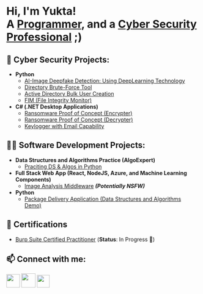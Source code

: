 <h1>Hi, I'm Yukta! <br/>A <a href="https://github.com/Yukta-Chauhan">Programmer</a>, and a <a href="https://www.linkedin.com/in/yuktaa-chauhan/">Cyber Security Professional</a> ;)</h1>

<h2>🔐 Cyber Security Projects:</h2>

- <b>Python</b>
  - [AI-Image Deepfake Detection: Using DeepLearning Technology](https://github.com/joshmadakor1/Sentinel-Lab)
  - [Directory Brute-Force Tool](https://github.com/Yukta-Chauhan/Directory_Brute-Force_tool)
  - [Active Directory Bulk User Creation](https://github.com/joshmadakor1/AD_PS)
  - [FIM (File Integrity Monitor)](https://github.com/joshmadakor1/PowerShell-Integrity-FIM)
- <b>C# (.NET Desktop Applications)</b>
  - [Ransomware Proof of Concept (Encrypter)](https://github.com/joshmadakor1/EncrypterPOC)
  - [Ransomware Proof of Concept (Decrypter)](https://github.com/joshmadakor1/DecrypterPOC)
  - [Keylogger with Email Capability](https://github.com/joshmadakor1/Key-Logger-With-Email)


<h2>👩‍💻 Software Development Projects:</h2>

- <b>Data Structures and Algorithms Practice (AlgoExpert)</b>
  - [Praciting DS & Algos in Python](https://github.com/joshmadakor1/Algorithms-Practice)
- <b>Full Stack Web App (React, NodeJS, Azure, and Machine Learning Components)</b>
  - [Image Analysis Middleware](https://github.com/joshmadakor1/4chan-Image-Analysis-Middleware-C964) <b><i>(Potentially NSFW)</b></i>
- <b>Python</b>
  - [Package Delivery Application (Data Structures and Algorithms Demo)](https://github.com/joshmadakor1/Package-Delivery-Pathfinding-Algorithm)


<h2>📃 Certifications</h2>

- [Burp Suite Certified Practitioner](https://portswigger.net/web-security/certification) (**Status**: In Progress 📖)


<h2> 📫 Connect with me:</h2>

<a href="https://www.instagram.com/your_username"><img src="https://github.com/Yukta-Chauhan/Yukta-Chauhan/assets/60512509/a36abc92-bbff-4c57-bc4f-cbe8e5b22089" width="35"></a>
<a href="https://www.linkedin.com/in/your_username"><img src="https://github.com/Yukta-Chauhan/Yukta-Chauhan/assets/60512509/324a72df-d602-4afb-b90f-b5194f1692c2" width="37"></a>
<a href="https://twitter.com/your_username"><img src="https://github.com/Yukta-Chauhan/Yukta-Chauhan/assets/60512509/9482af79-efbb-4d7d-849f-9227b4017372" width="33"></a>


<!-- **Yukta-Chauhan/Yukta-Chauhan** is a ✨ _special_ ✨ repository because its `README.md` (this file) appears on your GitHub profile.

Here are some ideas to get you started:

- 🔭 I’m currently working on ...
- 🌱 I’m currently learning ...
- 👯 I’m looking to collaborate on ...
- 🤔 I’m looking for help with ...
- 💬 Ask me about ...
- 📫 How to reach me: ...
- 😄 Pronouns: ...
- ⚡ Fun fact: ...
-->
